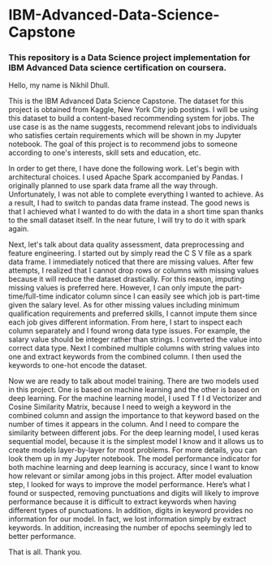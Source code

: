 # IBM-Advanced-Data-Science-Capstone
### This repository is a Data Science project implementation for IBM Advanced Data science certification on coursera.

Hello, my name is Nikhil Dhull.

This is the IBM Advanced Data Science Capstone. The dataset for this project is obtained from Kaggle, New York City job postings. I will be using this dataset to build a content-based recommending system for jobs. The use case is as the name suggests, recommend relevant jobs to individuals who satisfies certain requirements which will be shown in my Jupyter notebook. The goal of this project is to recommend jobs to someone according to one's interests, skill sets and education, etc.

In order to get there, I have done the following work. Let's begin with architectural choices. I used Apache Spark accompanied by Pandas. I originally planned to use spark data frame all the way through. Unfortunately, I was not able to complete everything I wanted to achieve. As a result, I had to switch to pandas data frame instead. The good news is that I achieved what I wanted to do with the data in a short time span thanks to the small dataset itself. In the near future, I will try to do it with spark again.

Next, let's talk about data quality assessment, data preprocessing and feature engineering. I started out by simply read the C S V file as a spark data frame. I immediately noticed that there are missing values. After few attempts, I realized that I cannot drop rows or columns with missing values because it will reduce the dataset drastically. For this reason, imputing missing values is preferred here. However, I can only impute the part-time/full-time indicator column since I can easily see which job is part-time given the salary level. As for other missing values including minimum qualification requirements and preferred skills, I cannot impute them since each job gives different information. From here, I start to inspect each column separately and I found wrong data type issues. For example, the salary value should be integer rather than strings. I converted the value into correct data type. Next I combined multiple columns with string values into one and extract keywords from the combined column. I then used the keywords to one-hot encode the dataset.

Now we are ready to talk about model training. There are two models used in this project. One is based on machine learning and the other is based on deep learning. For the machine learning model, I used T f I d Vectorizer and Cosine Similarity Matrix, because I need to weigh a keyword in the combined column and assign the importance to that keyword based on the number of times it appears in the column. And I need to compare the similarity between different jobs. For the deep learning model, I used keras sequential model, because it is the simplest model I know and it allows us to create models layer-by-layer for most problems. For more details, you can look them up in my Jupyter notebook. The model performance indicator for both machine learning and deep learning is accuracy, since I want to know how relevant or similar among jobs in this project. After model evaluation step, I looked for ways to improve the model performance. Here’s what I found or suspected, removing punctuations and digits will likely to improve performance because it is difficult to extract keywords when having different types of punctuations. In addition, digits in keyword provides no information for our model. In fact, we lost information simply by extract keywords. In addition, increasing the number of epochs seemingly led to better performance.

That is all. Thank you.
